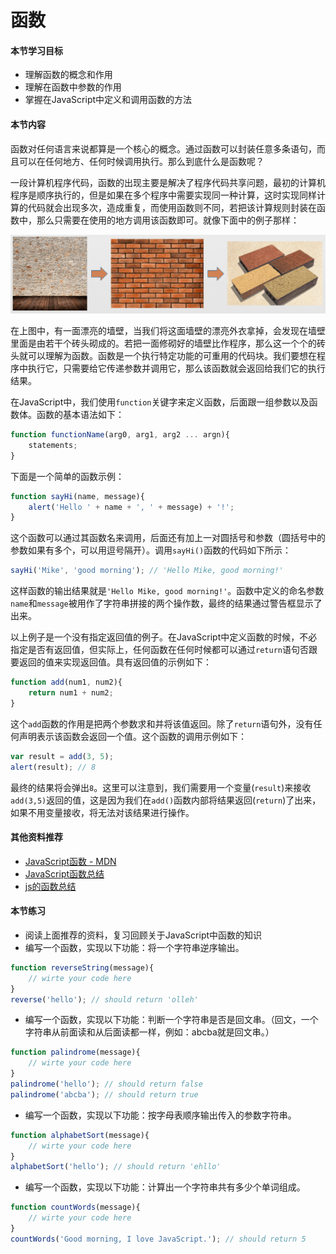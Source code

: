 # 函数

#### 本节学习目标
* 理解函数的概念和作用
* 理解在函数中参数的作用
* 掌握在JavaScript中定义和调用函数的方法

#### 本节内容
函数对任何语言来说都算是一个核心的概念。通过函数可以封装任意多条语句，而且可以在任何地方、任何时候调用执行。那么到底什么是函数呢？

一段计算机程序代码，函数的出现主要是解决了程序代码共享问题，最初的计算机程序是顺序执行的，但是如果在多个程序中需要实现同一种计算，这时实现同样计算的代码就会出现多次，造成重复，而使用函数则不同，若把该计算规则封装在函数中，那么只需要在使用的地方调用该函数即可。就像下面中的例子那样：

![](/assets/function.png)

在上图中，有一面漂亮的墙壁，当我们将这面墙壁的漂亮外衣拿掉，会发现在墙壁里面是由若干个砖头砌成的。若把一面修砌好的墙壁比作程序，那么这一个个的砖头就可以理解为函数。函数是一个执行特定功能的可重用的代码块。我们要想在程序中执行它，只需要给它传递参数并调用它，那么该函数就会返回给我们它的执行结果。

在JavaScript中，我们使用`function`关键字来定义函数，后面跟一组参数以及函数体。函数的基本语法如下：
```JavaScript
function functionName(arg0, arg1, arg2 ... argn){
    statements;
}
```
下面是一个简单的函数示例：
```JavaScript
function sayHi(name, message){
    alert('Hello ' + name + ', ' + message) + '!';
}
```
这个函数可以通过其函数名来调用，后面还有加上一对圆括号和参数（圆括号中的参数如果有多个，可以用逗号隔开）。调用`sayHi()`函数的代码如下所示：
```JavaScript
sayHi('Mike', 'good morning'); // 'Hello Mike, good morning!'
```
这样函数的输出结果就是`'Hello Mike, good morning!'`。函数中定义的命名参数`name`和`message`被用作了字符串拼接的两个操作数，最终的结果通过警告框显示了出来。

以上例子是一个没有指定返回值的例子。在JavaScript中定义函数的时候，不必指定是否有返回值，但实际上，任何函数在任何时候都可以通过`return`语句否跟要返回的值来实现返回值。具有返回值的示例如下：
```JavaScript
function add(num1, num2){
    return num1 + num2;
}
```
这个`add`函数的作用是把两个参数求和并将该值返回。除了`return`语句外，没有任何声明表示该函数会返回一个值。这个函数的调用示例如下：
```JavaScript
var result = add(3, 5);
alert(result); // 8
```
最终的结果将会弹出`8`。这里可以注意到，我们需要用一个变量(`result`)来接收`add(3,5)`返回的值，这是因为我们在`add()`函数内部将结果返回(`return`)了出来，如果不用变量接收，将无法对该结果进行操作。

#### 其他资料推荐
* [JavaScript函数 - MDN](https://developer.mozilla.org/zh-CN/docs/Web/JavaScript/Reference/Global_Objects/Function)
* [JavaScript函数总结](http://www.qeefee.com/js/javascript-function-summary)
* [js的函数总结](http://www.jianshu.com/p/421f158fbbb4?utm_campaign=maleskine&utm_content=note&utm_medium=seo_notes&utm_source=recommendation)

#### 本节练习
* 阅读上面推荐的资料，复习回顾关于JavaScript中函数的知识
* 编写一个函数，实现以下功能：将一个字符串逆序输出。
```JavaScript
function reverseString(message){
    // wirte your code here
}
reverse('hello'); // should return 'olleh'
```
* 编写一个函数，实现以下功能：判断一个字符串是否是回文串。（回文，一个字符串从前面读和从后面读都一样，例如：abcba就是回文串。）
```JavaScript
function palindrome(message){
    // wirte your code here
}
palindrome('hello'); // should return false
palindrome('abcba'); // should return true
```
* 编写一个函数，实现以下功能：按字母表顺序输出传入的参数字符串。
```JavaScript
function alphabetSort(message){
    // wirte your code here
}
alphabetSort('hello'); // should return 'ehllo'
```
* 编写一个函数，实现以下功能：计算出一个字符串共有多少个单词组成。
```JavaScript
function countWords(message){
    // wirte your code here
}
countWords('Good morning, I love JavaScript.'); // should return 5
```